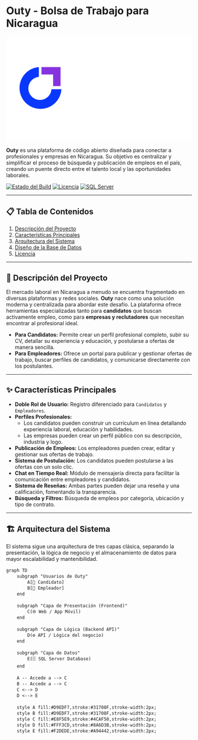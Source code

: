 # Outy - Bolsa de Trabajo para Nicaragua

![Logo de Outy](assets/outy_logo.png)

**Outy** es una plataforma de código abierto diseñada para conectar a profesionales y empresas en Nicaragua. Su objetivo es centralizar y simplificar el proceso de búsqueda y publicación de empleos en el país, creando un puente directo entre el talento local y las oportunidades laborales.

[![Estado del Build](https'://img.shields.io/badge/build-passing-FF42A5?style=flat&logo=github&logoColor=white)](https://github.com/)
[![Licencia](https://img.shields.io/badge/licencia-MIT-6B46F1?style=flat&logo=opensourceinitiative&logoColor=white)](https://opensource.org/licenses/MIT)
[![SQL Server](https://img.shields.io/badge/Database-SQL%20Server-007BFF?style=flat&logo=microsoftsqlserver&logoColor=white)](https://www.microsoft.com/es-es/sql-server)

---

## 📋 Tabla de Contenidos
1. [Descripción del Proyecto](#-descripción-del-proyecto)
2. [Características Principales](#-características-principales)
3. [Arquitectura del Sistema](#️-arquitectura-del-sistema)
4. [Diseño de la Base de Datos](#-diseño-de-la-base-de-datos)
5. [Licencia](#-licencia)

---

## 🎯 Descripción del Proyecto

El mercado laboral en Nicaragua a menudo se encuentra fragmentado en diversas plataformas y redes sociales. **Outy** nace como una solución moderna y centralizada para abordar este desafío. La plataforma ofrece herramientas especializadas tanto para **candidatos** que buscan activamente empleo, como para **empresas y reclutadores** que necesitan encontrar al profesional ideal.

- **Para Candidatos:** Permite crear un perfil profesional completo, subir su CV, detallar su experiencia y educación, y postularse a ofertas de manera sencilla.
- **Para Empleadores:** Ofrece un portal para publicar y gestionar ofertas de trabajo, buscar perfiles de candidatos, y comunicarse directamente con los postulantes.

---

## ✨ Características Principales

- **Doble Rol de Usuario:** Registro diferenciado para `Candidatos` y `Empleadores`.
- **Perfiles Profesionales:**
    - Los candidatos pueden construir un currículum en línea detallando experiencia laboral, educación y habilidades.
    - Las empresas pueden crear un perfil público con su descripción, industria y logo.
- **Publicación de Empleos:** Los empleadores pueden crear, editar y gestionar sus ofertas de trabajo.
- **Sistema de Postulación:** Los candidatos pueden postularse a las ofertas con un solo clic.
- **Chat en Tiempo Real:** Módulo de mensajería directa para facilitar la comunicación entre empleadores y candidatos.
- **Sistema de Reseñas:** Ambas partes pueden dejar una reseña y una calificación, fomentando la transparencia.
- **Búsqueda y Filtros:** Búsqueda de empleos por categoría, ubicación y tipo de contrato.

---

## 🏗️ Arquitectura del Sistema

El sistema sigue una arquitectura de tres capas clásica, separando la presentación, la lógica de negocio y el almacenamiento de datos para mayor escalabilidad y mantenibilidad.

```mermaid
graph TD
    subgraph "Usuarios de Outy"
        A[👤 Candidato]
        B[🏢 Empleador]
    end

    subgraph "Capa de Presentación (Frontend)"
        C(🌐 Web / App Móvil)
    end

    subgraph "Capa de Lógica (Backend API)"
        D(⚙️ API / Lógica del negocio)
    end

    subgraph "Capa de Datos"
        E(🗄️ SQL Server Database)
    end

    A -- Accede a --> C
    B -- Accede a --> C
    C <--> D
    D <--> E

    style A fill:#D9EDF7,stroke:#31708F,stroke-width:2px;
    style B fill:#D9EDF7,stroke:#31708F,stroke-width:2px;
    style C fill:#E8F5E9,stroke:#4CAF50,stroke-width:2px;
    style D fill:#FFF3CD,stroke:#8A6D3B,stroke-width:2px;
    style E fill:#F2DEDE,stroke:#A94442,stroke-width:2px;
